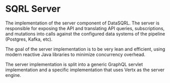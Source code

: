 # SQRL Server

The implementation of the server component of DataSQRL. The server is responsible for exposing
the API and translating API queries, subscriptions, and mutations into calls against the configured
data systems of the pipeline (Postgres, Kafka, etc).

The goal of the server implementation is to be very lean and efficient, using modern reactive Java
libraries to minimize concurrency overhead.

The server implementation is split into a generic GraphQL servlet implementation and
a specific implementation that uses Vertx as the server engine.

